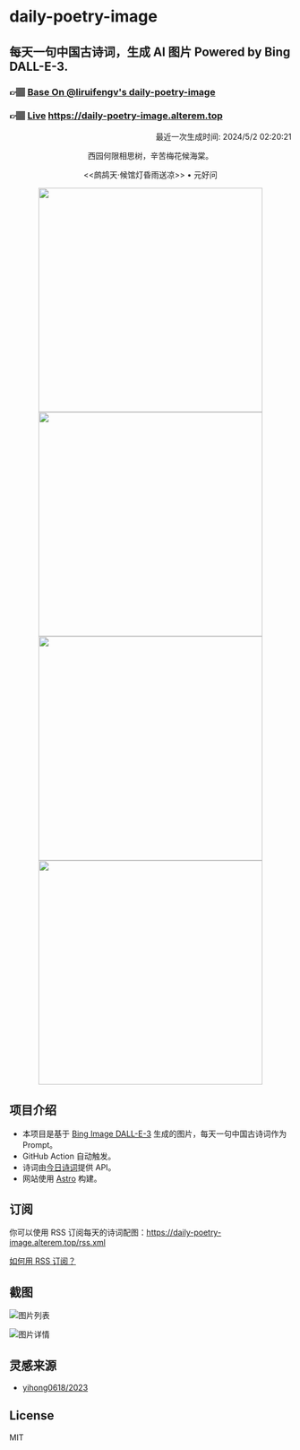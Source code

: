 
# daily-poetry-image

## 每天一句中国古诗词，生成 AI 图片 Powered by Bing DALL-E-3.

### 👉🏽 [Base On @liruifengv's daily-poetry-image](https://github.com/liruifengv/daily-poetry-image)

### 👉🏽 [Live](https://daily-poetry-image.alterem.top/) https://daily-poetry-image.alterem.top

<p align="right">
  最近一次生成时间: 2024/5/2 02:20:21
</p>
<p align="center">
西园何限相思树，辛苦梅花候海棠。
</p>
<p align="center">
<<鹧鸪天·候馆灯昏雨送凉>> • 元好问
</p>
<p align="center">
<img src="https://tse1.mm.bing.net/th/id/OIG3.k0ArIdpeRKcbtUy6AiEc" height="400" width="400" />
<img src="https://tse2.mm.bing.net/th/id/OIG3.qA3L7DvfCTQ3alOZBJTR" height="400" width="400" />
<img src="https://tse1.mm.bing.net/th/id/OIG3.wXb3hXUYzU9jj_P.iyZe" height="400" width="400" />
<img src="https://tse3.mm.bing.net/th/id/OIG3.u3WyGjy5rZPHeUagY05k" height="400" width="400" />
</p>

## 项目介绍

-   本项目是基于 [Bing Image DALL-E-3](https://www.bing.com/images/create) 生成的图片，每天一句中国古诗词作为 Prompt。
-   GitHub Action 自动触发。
-   诗词由[今日诗词](https://www.jinrishici.com/)提供 API。
-   网站使用 [Astro](https://astro.build) 构建。

## 订阅

你可以使用 RSS 订阅每天的诗词配图：https://daily-poetry-image.alterem.top/rss.xml

[如何用 RSS 订阅？](https://zhuanlan.zhihu.com/p/55026716)

## 截图

![图片列表](./screenshots/Snipaste_2023-12-28_21-00-26.png)

![图片详情](./screenshots/Snipaste_2023-12-28_21-00-53.png)

## 灵感来源

-   [yihong0618/2023](https://github.com/yihong0618/2023)

## License

MIT
